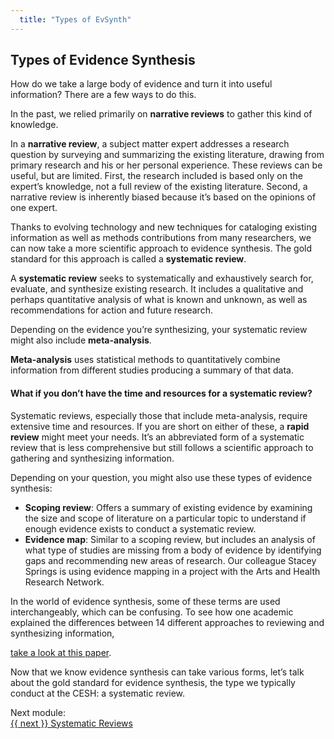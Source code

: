 ```yaml
---
  title: "Types of EvSynth"
---
```


## Types of Evidence Synthesis



How do we take a large body of evidence and turn it into useful information?  There are a few ways to do this.

In the past, we relied primarily on **narrative reviews** to gather this kind of knowledge. 

In a **narrative review**, a subject matter expert addresses a research question by surveying and summarizing the existing literature, drawing from primary research and his or her personal experience. These reviews can be useful, but are limited. First, the research included is based only on the expert’s knowledge, not a full review of the existing literature. Second, a narrative review is inherently biased because it’s based on the opinions of one expert. 

Thanks to evolving technology and new techniques for cataloging existing information as well as methods contributions from many researchers, we can now take a more scientific approach to evidence synthesis. The gold standard for this approach is called a **systematic review**. 

A **systematic review** seeks to systematically and exhaustively search for, evaluate, and synthesize existing research. It includes a qualitative and perhaps quantitative analysis of what is known and unknown, as well as recommendations for action and future research.

Depending on the evidence you’re synthesizing, your systematic review might also include **meta-analysis**.  

**Meta-analysis** uses statistical methods to quantitatively combine information from different studies producing a summary of that data. 

#### What if you don’t have the time and resources for a systematic review?

Systematic reviews, especially those that include meta-analysis, require extensive time and resources. If you are short on either of these, a **rapid review** might meet your needs. It’s an abbreviated form of a systematic review that is less comprehensive but still follows a scientific approach to gathering and synthesizing information. 

Depending on your question, you might also use these types of evidence synthesis:

- **Scoping review**: Offers a summary of existing evidence by examining the size and scope of literature on a particular topic to understand if enough evidence exists to conduct a systematic review.
- **Evidence map**: Similar to a scoping review, but includes an analysis of what type of studies are missing from a body of evidence by identifying gaps and recommending new areas of research. Our colleague Stacey Springs is using evidence mapping in a project with the Arts and Health Research Network. 

In the world of evidence synthesis, some of these terms are used interchangeably, which can be confusing. To see how one academic explained the differences between 14 different approaches to reviewing and synthesizing information, 

<a href="http://onlinelibrary.wiley.com/doi/10.1111/j.1471-1842.2009.00848.x/full" target="_blank">take a look at this paper</a>.

Now that we know evidence synthesis can take various forms, let’s talk about the gold standard for evidence synthesis, the type we typically conduct at the CESH: a systematic review.


<div class="pagination-section">
			<div class="title">
				Next module:
			</div>
			<a rel="next" class="next" href="{{ site.baseurl }}/modules/systematic%20reviews/systematic-review/"> {{ next }} Systematic Reviews
			</a>
		</div>
